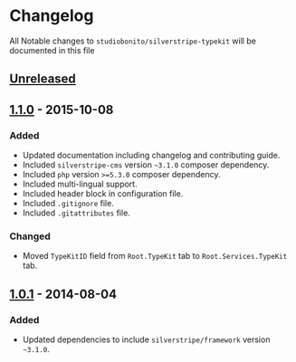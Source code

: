 # Changelog

All Notable changes to `studiobonito/silverstripe-typekit` will be documented in this file

## [Unreleased]

## [1.1.0] - 2015-10-08
### Added
- Updated documentation including changelog and contributing guide.
- Included `silverstripe-cms` version `~3.1.0` composer dependency.
- Included `php` version `>=5.3.0` composer dependency.
- Included multi-lingual support.
- Included header block in configuration file.
- Included `.gitignore` file.
- Included `.gitattributes` file.

### Changed
- Moved `TypeKitID` field from `Root.TypeKit` tab to `Root.Services.TypeKit` tab.

## [1.0.1] - 2014-08-04
### Added
- Updated dependencies to include `silverstripe/framework` version `~3.1.0`.

[Unreleased]: https://github.com/studiobonito/silverstripe-typekit/compare/1.1.0...HEAD
[1.1.0]: https://github.com/studiobonito/silverstripe-typekit/compare/1.0.1...1.1.0
[1.0.1]: https://github.com/studiobonito/silverstripe-typekit/compare/1.0.0...1.0.1